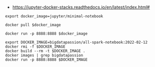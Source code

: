 
* https://jupyter-docker-stacks.readthedocs.io/en/latest/index.html#

~~~shell
export docker_image=jupyter/minimal-notebook

docker pull $docker_image

docker run -p 8888:8888 $docker_image
~~~

~~~shell
export DOCKER_IMAGE=bigdatapassion/all-spark-notebook:2022-02-12
docker rmi -f $DOCKER_IMAGE
docker build --rm -t $DOCKER_IMAGE .
docker images | grep bigdatapassion
docker run -p 8888:8888 $DOCKER_IMAGE
~~~